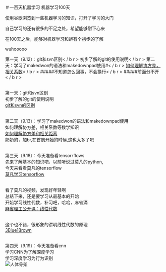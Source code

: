 ＃一百天机器学习
机器学习100天

使用谷歌浏览到一些机器学习的知识，打开了学习的大门

自己学习的还有很多的不足之处，希望能够耐下心来

在100天之后，能够对机器学习和蟒有个初步的了解

wuhooooo

第一天（9.12）：git和svn区别< / b r >
初步了解的git的使用说明< / b r >
第二天：学习了makedwon的语法和makedownpad使用#< / b r >
[如何理解协方差，相关系数](https://www.matongxue.com/madocs/568.html)< / b r >
#####不知道怎么回事，不会换行< / b r >
#####前面分不开< / b r >

<br>第一天：git和svn区别
<br>初步了解的git的使用说明
<br>[git和svn的区别](https://blog.csdn.net/ksp416/article/details/54407803)
 


<br>第二天（9.13）：学习了makedwon的语法和makedownpad使用
<br>如何理解协方差，相关系数等数学知识
<br>[如何理解协方差和相关距离](https://www.matongxue.com/madocs/568.html)
<br>奶奶的，加br,在首航开始的时候,这也太多了吧

<br>第三天（9.18）：今天准备看tensorrflows
<br>先来了解基本的知识吧，以前听说过莫凡的python,
<br>今天来看看莫凡的tensorflow 
<br>[莫凡学习tensorflow](https://www.matongxue.com/madocs/568.html)

<br>看了莫凡的视频，发现好年轻啊
<br>总结下来，还是要学习从最基本的开始
<br>开始学习线性代数，补习吧，哈哈，麻省滴
<br>[麻省理工公开课：线性代数](http://open.163.com/movie/2010/11/7/3/M6V0BQC4M_M6V29E773.html)

<br>这个也不错，很形象的讲明线性代数的原理
<br>[3Blue1Brown](https://www.bilibili.com/video/av6731067/?p=2)


<br>第四天（9.19）：今天准备看cnn
<br>学习CNN为了解深度学习
<br>学习深度学习为行为识别
<br>![人体骨架](E:\人体行为识别\图片\人体骨架.png)


